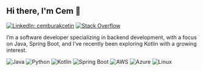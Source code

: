 ## Hi there, I'm Cem 👋

[![LinkedIn: cemburakcetin](https://img.shields.io/badge/-LinkedIn-0077B5?style=flat&logo=linkedin&logoColor=white)](https://www.linkedin.com/in/cemburakcetin/)
[![Stack Overflow](https://img.shields.io/badge/-Stack%20Overflow-F58025?style=flat&logo=stackoverflow&logoColor=white)](https://stackoverflow.com/users/3548741)

I’m a software developer specializing in backend development, with a focus on Java, Spring Boot, and I’ve recently been exploring Kotlin with a growing interest.

![Java](https://img.shields.io/badge/Code-Java-informational?style=flat&logo=openjdk&color=EA2D2E)
![Python](https://img.shields.io/badge/Code-Python-informational?style=flat&logo=python&color=3776AB)
![Kotlin](https://img.shields.io/badge/Code-Kotlin-informational?style=flat&logo=kotlin&color=777BB4)
![Spring Boot](https://img.shields.io/badge/Framework-SpringBoot-informational?style=flat&logo=springboot&color=6DB33F)
![AWS](https://img.shields.io/badge/Cloud-AWS-informational?style=flat&logo=amazonaws&color=FF9900)
![Azure](https://img.shields.io/badge/Cloud-Azure-informational?style=flat&logo=microsoftazure&color=0078D4)
![Linux](https://img.shields.io/badge/System-Linux-informational?style=flat&logo=linux&color=FCC624)

<!--
**cmctn/cmctn** is a ✨ _special_ ✨ repository because its `README.md` (this file) appears on your GitHub profile.

Here are some ideas to get you started:

- 🔭 I’m currently working on ...
- 🌱 I’m currently learning ...
- 👯 I’m looking to collaborate on ...
- 🤔 I’m looking for help with ...
- 💬 Ask me about ...
- 📫 How to reach me: ...
- 😄 Pronouns: ...
- ⚡ Fun fact: ...
-->
